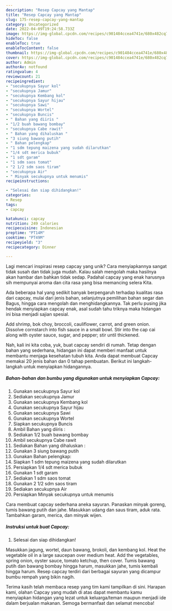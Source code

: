 ```yaml
---
description: "Resep Capcay yang Mantap"
title: "Resep Capcay yang Mantap"
slug: 175-resep-capcay-yang-mantap
category: Uncategorized
date: 2022-04-09T19:24:58.733Z
image: https://img-global.cpcdn.com/recipes/c901484ccea4741e/680x482cq70/capcay-foto-resep-utama.jpg
hideToc: false
enableToc: true
enableTocContent: false
thumbnail: https://img-global.cpcdn.com/recipes/c901484ccea4741e/680x482cq70/capcay-foto-resep-utama.jpg
cover: https://img-global.cpcdn.com/recipes/c901484ccea4741e/680x482cq70/capcay-foto-resep-utama.jpg
author: Admin
authorAv: notfound
ratingvalue: 4
reviewcount: 21
recipeingredient:
- "secukupnya Sayur kol"
- "secukupnya Jamur"
- "secukupnya Kembang kol"
- "secukupnya Sayur hijau"
- "secukupnya Sawi"
- "secukupnya Wortel"
- "secukupnya Buncis"
- " Bahan yang diiris "
- "1/2 buah bawang bombay"
- "secukupnya Cabe rawit"
- " Bahan yang dihaluskan "
- "3 siung bawang putih"
- " Bahan pelengkap"
- "1 sdm tepung maizena yang sudah dilarutkan"
- "1/4 sdt merica bubuk"
- "1 sdt garam"
- "1 sdm saos tomat"
- "2 1/2 sdm saos tiram"
- "secukupnya Air"
- " Minyak secukupnya untuk menumis"
recipeinstructions:

- "Selesai dan siap dihidangkan!"
categories:
- Resep
tags:
- capcay

katakunci: capcay 
nutrition: 249 calories
recipecuisine: Indonesian
preptime: "PT14M"
cooktime: "PT49M"
recipeyield: "3"
recipecategory: Dinner

---
```





Lagi mencari inspirasi resep capcay yang unik? Cara menyiapkannya sangat tidak susah dan tidak juga mudah. Kalau salah mengolah maka hasilnya akan hambar dan bahkan tidak sedap. Padahal capcay yang enak harusnya sih mempunyai aroma dan cita rasa yang bisa memancing selera Kita.





Ada beberapa hal yang sedikit banyak berpengaruh terhadap kualitas rasa dari capcay, mulai dari jenis bahan, selanjutnya pemilihan bahan segar dan Bagus, hingga cara mengolah dan menghidangkannya. Tak perlu pusing jika hendak menyiapkan capcay enak,      asal sudah tahu triknya maka hidangan ini bisa menjadi sajian spesial.














Add shrimp, bok choy, broccoli, cauliflower, carrot, and green onion. Dissolve cornstarch into fish sauce in a small bowl. Stir into the cap cai along with oyster sauce, sugar, and pepper; stir until thickened.






Nah, kali ini kita coba, yuk, buat capcay sendiri di rumah. Tetap dengan bahan yang sederhana, hidangan ini dapat memberi manfaat untuk membantu menjaga kesehatan tubuh kita. Anda dapat membuat Capcay memakai 20 jenis bahan dan 0 tahap pembuatan. Berikut ini langkah-langkah untuk menyiapkan hidangannya.

<!--inarticleads1-->

##### Bahan-bahan dan bumbu yang digunakan untuk menyiapkan Capcay:

1. Gunakan secukupnya Sayur kol
1. Sediakan secukupnya Jamur
1. Gunakan secukupnya Kembang kol
1. Gunakan secukupnya Sayur hijau
1. Gunakan secukupnya Sawi
1. Gunakan secukupnya Wortel
1. Siapkan secukupnya Buncis
1. Ambil  Bahan yang diiris :
1. Sediakan 1/2 buah bawang bombay
1. Ambil secukupnya Cabe rawit
1. Sediakan  Bahan yang dihaluskan :
1. Gunakan 3 siung bawang putih
1. Gunakan  Bahan pelengkap:
1. Siapkan 1 sdm tepung maizena yang sudah dilarutkan
1. Persiapkan 1/4 sdt merica bubuk
1. Gunakan 1 sdt garam
1. Sediakan 1 sdm saos tomat
1. Gunakan 2 1/2 sdm saos tiram
1. Sediakan secukupnya Air
1. Persiapkan  Minyak secukupnya untuk menumis


Cara membuat capcay sederhana aneka sayuran. Panaskan minyak goreng, tumis bawang putih dan jahe. Masukkan udang dan saus tiram, aduk rata. Tambahkan garam, merica, dan minyak wijen. 

<!--inarticleads2-->

##### Instruksi untuk buat Capcay:


1. Selesai dan siap dihidangkan!

Masukkan jagung, wortel, daun bawang, brokoli, dan kembang kol. Heat the vegetable oil in a large saucepan over medium heat. Add the vegetables, spring onion, oyster sauce, tomato ketchup, then cover. Tumis bawang putih dan bawang bombay hingga harum, masukkan jahe, tumis kembali hingga harum. Resep capcay terdiri dari berbagai sayuran yang dicampur bumbu rempah yang bikin nagih. 

Terima kasih telah membaca resep yang tim kami tampilkan di sini. Harapan kami, olahan Capcay yang mudah di atas dapat membantu kamu menyiapkan hidangan yang lezat untuk keluarga/teman maupun menjadi ide dalam berjualan makanan. Semoga bermanfaat dan selamat mencoba!
